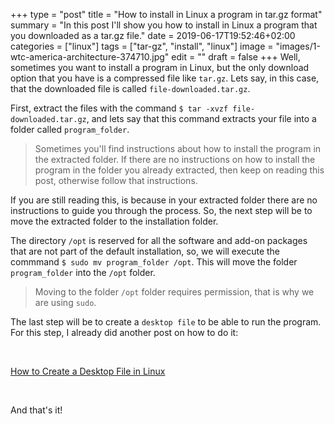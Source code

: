 +++
type = "post"
title = "How to install in Linux a program in tar.gz format"
summary = "In this post I'll show you how to install in Linux a program that you downloaded as a tar.gz file."
date = 2019-06-17T19:52:46+02:00
categories = ["linux"]
tags = ["tar-gz", "install", "linux"]
image = "images/1-wtc-america-architecture-374710.jpg"
edit = ""
draft = false
+++
Well, sometimes you want to install a program in Linux, but the only download option that you have is a compressed file like `tar.gz`. Lets say, in this case, that the downloaded file is called `file-downloaded.tar.gz`.

First, extract the files with the command `$ tar -xvzf file-downloaded.tar.gz`, and lets say that this command extracts your file into a folder called `program_folder`.

> Sometimes you'll find instructions about how to install the program in the extracted folder. If there are no instructions on how to install the program in the folder you already extracted, then keep on reading this post, otherwise follow that instructions.

If you are still reading this, is because in your extracted folder there are no instructions to guide you through the process. So, the next step will be to move the extracted folder to the installation folder.

The directory `/opt` is reserved for all the software and add-on packages that are not part of the default installation, so, we will execute the commmand `$ sudo mv program_folder /opt`. This will move the folder `program_folder` into the `/opt` folder.

> Moving to the folder `/opt` folder requires permission, that is why we are using `sudo`.

The last step will be to create a `desktop file` to be able to run the program. For this step, I already did another post on how to do it:

<br />

[How to Create a Desktop File in Linux](../how-to-create-a-desktop-file-in-linux/)

<br />

And that's it!
